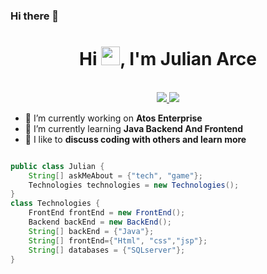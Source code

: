 ### Hi there 👋
<h1 align="center">Hi <img src="https://raw.githubusercontent.com/iampavangandhi/iampavangandhi/master/gifs/Hi.gif" width="30px">, I'm Julian Arce</h1>
 <p align="center"><br/>

<a href="https://www.linkedin.com/in/julianf-f/">
    <img src="https://img.shields.io/badge/linkedin-julianf-blue">
  </a>

  <a href="https://www.instagram.com/julian_arce_/">
    <img src="https://img.shields.io/badge/instagram-julian_arce_-red">
  </a>
</p>

- 🔭 I’m currently working on <b>Atos Enterprise</b></b>
- 🌱 I’m currently learning <b>Java Backend And Frontend</b></b>
- 👯 I like to <b>discuss coding with others and learn more</b>



```java

public class Julian {
    String[] askMeAbout = {"tech", "game"};
    Technologies technologies = new Technologies();
}
class Technologies {
    FrontEnd frontEnd = new FrontEnd();
    Backend backEnd = new BackEnd();
    String[] backEnd = {"Java"};
    String[] frontEnd={"Html", "css","jsp"};
    String[] databases = {"SQLserver"};
}
```
